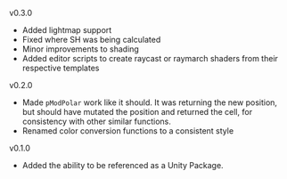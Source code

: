 ﻿v0.3.0

* Added lightmap support
* Fixed where SH was being calculated
* Minor improvements to shading
* Added editor scripts to create raycast or raymarch shaders from
  their respective templates

v0.2.0

* Made `pModPolar` work like it should.
  It was returning the new position, but should have mutated the
  position and returned the cell, for consistency with other similar
  functions.
* Renamed color conversion functions to a consistent style

v0.1.0

* Added the ability to be referenced as a Unity Package.
